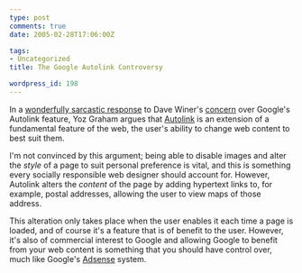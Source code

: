 ```yaml
---
type: post
comments: true
date: 2005-02-28T17:06:00Z

tags:
- Uncategorized
title: The Google Autolink Controversy

wordpress_id: 198
---
```


In a [wonderfully sarcastic response](http://cheerleader.yoz.com/archives/001927.html) to Dave Winer's [concern](http://www.thetwowayweb.com/2005/02/22#a272) over Google's Autolink feature, Yoz Graham argues that [Autolink](http://www.google.com/support/toolbar/bin/static.py?page=features.html) is an extension of a fundamental feature of the web, the user's ability to change web content to best suit them. 



	

I'm not convinced by this argument; being able to disable images and alter the _style_ of a page to suit personal preference is vital, and this is something every socially responsible web designer should account for. However, Autolink alters the _content_ of the page by adding hypertext links to, for example, postal addresses, allowing the user to view maps of those address.



	

This alteration only takes place when the user enables it each time a page is loaded, and of course it's a feature that is of benefit to the user. However, it's also of commercial interest to Google and allowing Google to benefit from your web content is something that you should have control over, much like Google's [Adsense](http://www.google.com/adsense/) system.

